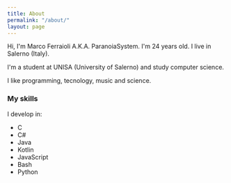 ```yaml
---
title: About
permalink: "/about/"
layout: page
---
```


Hi, I'm Marco Ferraioli A.K.A. ParanoiaSystem.
I'm 24 years old. I live in Salerno (Italy).

I'm a student at UNISA (University of Salerno) and study computer science.

I like programming, tecnology, music and science.

### My skills
I develop in:

+ C
+ C#
+ Java
+ Kotlin
+ JavaScript
+ Bash
+ Python
